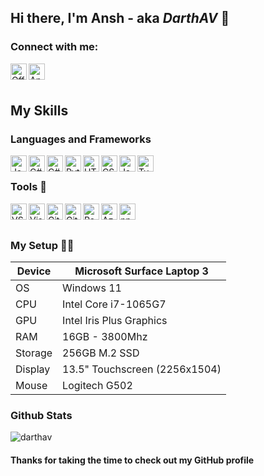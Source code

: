 ## Hi there, I'm Ansh - aka *DarthAV* 👋 

### Connect with me:
[<img align="left" alt="Official Website | Ansh Verma" width="26px" src="https://img.icons8.com/fluency-systems-regular/96/777777/resume-website.png"/>][website]
[<img align="left" alt="Ansh Verma | LinkedIn" width="26px" src="https://cdn.jsdelivr.net/gh/devicons/devicon/icons/linkedin/linkedin-original.svg"/>][linkedin]

<br>
<br>

## My Skills

### Languages and Frameworks
<img align="left" alt="Java" width="26px" src="https://cdn.jsdelivr.net/gh/devicons/devicon/icons/java/java-original.svg" />
<img align="left" alt="C#" width="26px" src="https://cdn.jsdelivr.net/gh/devicons/devicon/icons/csharp/csharp-original.svg"/>
<img align="left" alt="C#" width="26px" src="https://cdn.jsdelivr.net/gh/devicons/devicon/icons/cplusplus/cplusplus-original.svg"/>
<img align="left" alt="Python" width="26px" src="https://cdn.jsdelivr.net/gh/devicons/devicon/icons/python/python-original.svg"/>
<img align="left" alt="HTML5" width="26px" src="https://cdn.jsdelivr.net/gh/devicons/devicon/icons/html5/html5-original.svg"/> 
<img align="left" alt="CSS" width="26px" src="https://cdn.jsdelivr.net/gh/devicons/devicon/icons/css3/css3-original.svg"/> 
<img align="left" alt="Javascript" width="26px" src="https://cdn.jsdelivr.net/gh/devicons/devicon/icons/javascript/javascript-original.svg"/>
<img align="left" alt="Typescript" width="26px" src="https://cdn.jsdelivr.net/gh/devicons/devicon/icons/typescript/typescript-original.svg"/>
<br>

### Tools 🔨
<img align="left" alt="VS Code" width="26px" src="https://cdn.jsdelivr.net/gh/devicons/devicon/icons/vscode/vscode-original.svg"/>
<img align="left" alt="Visual Studio" width="26px" src="https://cdn.jsdelivr.net/gh/devicons/devicon/icons/visualstudio/visualstudio-plain.svg"/>
<img align="left" alt="Git" width="26px" src="https://cdn.jsdelivr.net/gh/devicons/devicon/icons/git/git-original.svg"/>
<img align="left" alt="Github" width="26px" src="https://cdn.jsdelivr.net/gh/devicons/devicon/icons/github/github-original.svg"/>
<img align="left" alt="Raspberry Pi" width="26px" src="https://cdn.jsdelivr.net/gh/devicons/devicon/icons/raspberrypi/raspberrypi-original.svg"/>
<img align="left" alt="Azure" width="26px" src="https://cdn.jsdelivr.net/gh/devicons/devicon/icons/azure/azure-original.svg"/>
<img align="left" alt="npm" width="26px" src="https://cdn.jsdelivr.net/gh/devicons/devicon/icons/npm/npm-original-wordmark.svg"/>
<br>
<br>

### My Setup 🧑‍💻
| Device  	| Microsoft Surface Laptop 3    	|
|---------	|-------------------------------	|
| OS      	| Windows 11                    	|
| CPU     	| Intel Core i7-1065G7          	| 
| GPU     	| Intel Iris Plus Graphics      	| 
| RAM     	| 16GB - 3800Mhz                	| 
| Storage 	| 256GB M.2 SSD                 	|
| Display 	| 13.5" Touchscreen (2256x1504) 	|
| Mouse 		| Logitech G502 								  |


### Github Stats 
<img align="center" src="https://github-readme-stats.vercel.app/api?username=darthav&count_private=true&show_icons=true&locale=en" alt="darthav" />

#### Thanks for taking the time to check out my GitHub profile


[website]: https://www.anshverma.com
[linkedin]: https://linkedin.com/in/verma-ansh
